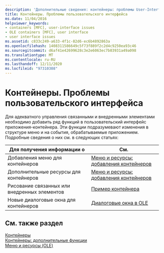 ```yaml
---
description: 'Дополнительные сведения: контейнеры: проблемы User-Interface'
title: Контейнеры. Проблемы пользовательского интерфейса
ms.date: 11/04/2016
helpviewer_keywords:
- containers [MFC], user-interface issues
- OLE containers [MFC], user interface
- user interface issues
ms.assetid: c833c249-a633-4f1c-82d6-ec6b4892863a
ms.openlocfilehash: 1408311586649c5f73f889f2c2d4c9250ea93c46
ms.sourcegitcommit: d6af41e42699628c3e2e6063ec7b03931a49a098
ms.translationtype: MT
ms.contentlocale: ru-RU
ms.lasthandoff: 12/11/2020
ms.locfileid: "97310308"
---
```

# <a name="containers-user-interface-issues"></a>Контейнеры. Проблемы пользовательского интерфейса

Для адекватного управления связанными и внедренными элементами необходимо добавить ряд функций в пользовательский интерфейс приложения-контейнера. Эти функции подразумевают изменения в структуре меню и на события, обрабатываемые приложением. Подробные сведения о них см. в следующих статьях:

|Для получения информации о|См.|
|------------------------|---------|
|Добавления меню для контейнеров|[Меню и ресурсы: добавления контейнеров](menus-and-resources-container-additions.md)|
|Дополнительные ресурсы для контейнеров|[Меню и ресурсы: добавления контейнеров](menus-and-resources-container-additions.md)|
|Рисование связанных или внедренных элементов|[Пример контейнера](../overview/visual-cpp-samples.md)|
|Новые диалоговые окна для контейнеров|[Диалоговые окна в OLE](dialog-boxes-in-ole.md)|

## <a name="see-also"></a>См. также раздел

[Контейнеры](containers.md)<br/>
[Контейнеры: дополнительные функции](containers-advanced-features.md)<br/>
[Меню и ресурсы (OLE)](menus-and-resources-ole.md)
